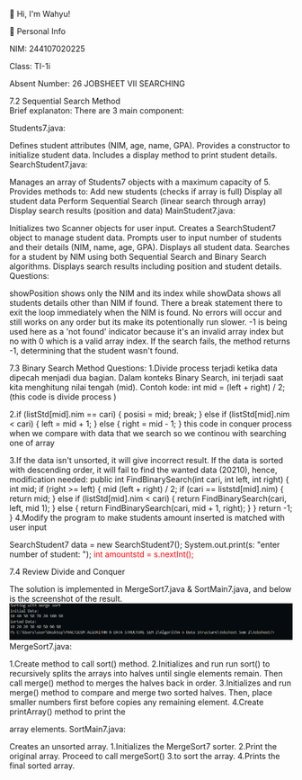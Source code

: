 👋 Hi, I'm Wahyu!

📌 Personal Info

NIM: 244107020225

Class: TI-1i

Absent Number: 26
      JOBSHEET VII  SEARCHING 

  7.2 Sequential Search Method  
  Brief explanaton: There are 3 main component:

Students7.java:

Defines student attributes (NIM, age, name, GPA).
Provides a constructor to initialize student data.
Includes a display method to print student details.
SearchStudent7.java:

Manages an array of Students7 objects with a maximum capacity of 5.
Provides methods to: Add new students (checks if array is full) Display all student data Perform Sequential Search (linear search through array) Display search results (position and data)
MainStudent7.java:

Initializes two Scanner objects for user input.
Creates a SearchStudent7 object to manage student data.
Prompts user to input number of students and their details (NIM, name, age, GPA).
Displays all student data.
Searches for a student by NIM using both Sequential Search and Binary Search algorithms.
Displays search results including position and student details.
Questions:

showPosition shows only the NIM and its index while showData shows all students details other than NIM if found.
There a break statement there to exit the loop immediately when the NIM is found.
No errors will occur and still works on any order but its make its potentionally run slower.
-1 is being used here as a 'not found' indicator because it's an invalid array index but no with 0 which is a valid array index. If the search fails, the method returns -1, determining that the student wasn't found.   

7.3 Binary Search Method
Questions:
1.Divide process terjadi ketika data dipecah menjadi dua bagian. Dalam konteks Binary Search, ini terjadi saat kita menghitung nilai tengah (mid).
 Contoh kode:
int mid = (left + right) / 2; (this code is divide process )

2.if (listStd[mid].nim == cari) {
    posisi = mid;
    break;
} else if (listStd[mid].nim < cari) {
    left = mid + 1;
} else {
    right = mid - 1;
}
this code in conquer process when we compare with data that we search so we continou with searching one of array

3.If the data isn't unsorted, it will give incorrect result. If the data is sorted with descending order, it will fail to find the wanted data (20210), hence, modification needed:
public int FindBinarySearch(int cari, int left, int right) {
int mid; 
if (right >= left) { 
mid (left + right) / 2; 
if (cari == liststd[mid].nim) { 
return mid; 
} else if (listStd[mid].nim < cari) { 
return FindBinarySearch(cari, left, mid 1); 
} else { 
return FindBinarySearch(cari, mid + 1, right); 
} 
} 
return -1; 
}
4.Modify the program to make students amount inserted is matched with user input

SearchStudent7 data = new SearchStudent7(); 
System.out.print(s: "enter number of student: "); 
<span style="color:red">int amountstd = s.nextInt();</span>

7.4 Review Divide and Conquer

The solution is implemented in MergeSort7.java & SortMain7.java, and below is the screenshot of the result.
![Screenshot](img/image5.png)
MergeSort7.java:

1.Create method to call sort() method.
2.Initializes and run run sort() to recursively splits the arrays into halves until single elements remain. Then call merge() method to merges the halves back in order.
3.Initializes and run merge() method to compare and merge two sorted halves. Then, place smaller numbers first before copies any remaining element.
4.Create printArray() method to print the 

array elements.
SortMain7.java:

Creates an unsorted array.
1.Initializes the MergeSort7 sorter.
2.Print the original array. Proceed to call mergeSort() 3.to sort the array.
4.Prints the final sorted array.